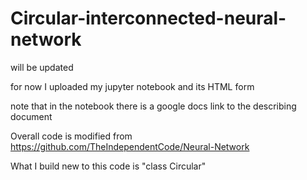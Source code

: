 # Circular-interconnected-neural-network

will be updated

for now I uploaded my jupyter notebook and its HTML form

note that in the notebook there is a google docs link to the describing document

Overall code is modified from https://github.com/TheIndependentCode/Neural-Network

What I build new to this code is "class Circular"
